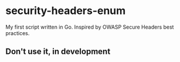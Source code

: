# security-headers-enum
My first script written in Go. Inspired by OWASP Secure Headers best practices. 

## Don't use it, in development
